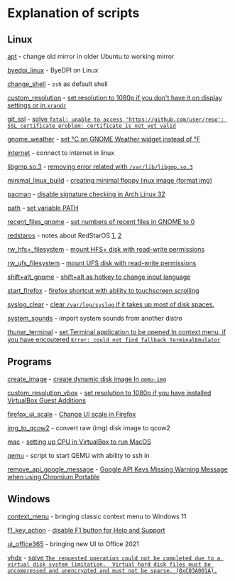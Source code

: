 # Explanation of scripts

## Linux

[apt](Linux/apt.sh) \- change old mirror in older Ubuntu to working mirror

[byedpi_linux](Linux/byedpi_linux.md) \- ByeDPI on Linux

[change_shell](Linux/change_shell.sh) \- `zsh` as default shell

[custom_resolution](Linux/custom_resolution.sh) \- [set resolution to 1080p if you don't have it on display settings or in `xrandr`](https://askubuntu.com/a/377944)

[git_ssl](Linux/git_ssl.sh) \- [solve `fatal: unable to access 'https://github.com/user/repo': SSL certificate problem: certificate is not yet valid`](https://stackoverflow.com/questions/3777075/ssl-certificate-rejected-trying-to-access-github-over-https-behind-firewall)

[gnome_weather](Linux/gnome_weather.sh) \- [set °С on GNOME Weather widget instead of °F](https://gitlab.gnome.org/GNOME/gnome-weather/-/issues/229#workaround)

[internet](Linux/internet.sh) \- connect to internet in linux

[libgmp.so.3](Linux/libgmp.so.3.sh) \- [removing error related with `/var/lib/libgmp.so.3`](https://askubuntu.com/a/1460874)

[minimal_linux_build](Linux/minimal_linux_build.md) \- [creating minimal floppy linux image (format img)](https://www.insentricity.com/a.cl/283)

[pacman](Linux/pacman.md) \- [disable signature checking in Arch Linux 32](https://wiki.archlinux.org/title/Pacman/Package_signing#Disabling_signature_checking)

[path](Linux/path.sh) \- [set variable PATH](https://opensource.com/article/17/6/set-path-linux)

[recent_files_gnome](Linux/recent_files_gnome.sh) \- [set numbers of recent files in GNOME to 0](https://askubuntu.com/a/1118623)

[redstaros](Linux/redstaros.md) - notes about RedStarOS [1](https://richardg867.wordpress.com/2015/01/01/notes-on-red-star-os-3-0/), [2](https://richardg867.wordpress.com/2020/03/31/more-notes-on-red-star-os-3-0/)

[rw_hfs+_filesystem](Linux/rw_hfs+_filesystem.sh) \- [mount HFS+ disk with read-write permissions](https://askubuntu.com/a/332317)

[rw_ufs_filesystem](Linux/rw_ufs_filesystem.sh) \- [mount UFS disk with read-write permissions](https://forums.freebsd.org/threads/r-w-access-to-ufs-from-linux.80830/post-516564)

[shift+alt_gnome](Linux/shift+alt_gnome.sh) \- [shift+alt as hotkey to change input language](https://askubuntu.com/a/986629)

[start_firefox](Linux/start_firefox.sh) \- [firefox shortcut with ability to touchscreen scrolling](https://askubuntu.com/a/886914)

[syslog_clear](Linux/syslog_clear.sh) \- [clear `/var/log/syslog` if it takes up most of disk spaces.](https://askubuntu.com/a/747022)

[system_sounds](Linux/system_sounds.md) \- import system sounds from another distro

[thunar_terminal](Linux/thunar_terminal.md) \- [set Terminal application to be opened In context menu, if you have encoutered `Error: could not find fallback TerminalEmulator`](https://www.youtube.com/watch?v=011zvl0JQvM)

## Programs

[create_image](Programs/create_image.sh) \- [create dynamic disk image In `qemu-img`](https://askubuntu.com/a/1298309)

[custom_resolution_vbox](Programs/custom_resolution_vbox.sh) \- [set resolution to 1080p if you have installed VirtualBox Guest Additions](https://superuser.com/a/120111)

[firefox_ui_scale](Programs/firefox_ui_scale.md) \- [Change UI scale in Firefox](https://www.reddit.com/r/firefox/comments/7wnf7y/comment/du1q888)

[img_to_qcow2](Programs/img_to_qcow2.md) \- convert raw (img) disk image to qcow2

[mac](Programs/mac.sh) \- [setting up CPU in VirtualBox to run MacOS](https://www.youtube.com/watch?v=Nod7cpxzxLc)

[qemu](Programs/qemu.sh) \- script to start QEMU with ability to ssh in

[remove_api_google_message](Programs/remove_api_google_message.md) \- [Google API Keys Missing Warning Message when using Chromium Portable](https://stackoverflow.com/a/24274934)

## Windows

[context_menu](Windows/context_menu.reg) \- bringing classic context menu to Windows 11

[f1_key_action](Windows/f1_key_action.md) \- [disable F1 button for Help and Support](https://answers.microsoft.com/en-us/windows/forum/all/how-to-disable-or-remove-hotkey-f1-for-help-and/3533c72a-9378-4a06-9711-ae8c2d1bfe4f)

[ui_office365](Windows/ui_office365.reg) \- bringing new UI to Office 2021

[vhdx](Windows/vhdx.bat) \- [solve `The requested operation could not be completed due to a virtual disk system limitation.  Virtual hard disk files must be uncompressed and unencrypted and must not be sparse. (0xC03A001A).`](https://forums.urbackup.org/t/restoring-vhdx-hyper-v/4038)
